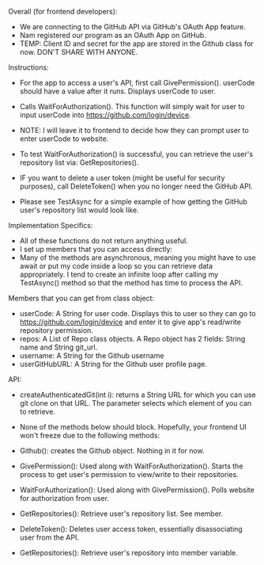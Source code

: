 Overall (for frontend developers):
- We are connecting to the GitHub API via GitHub's OAuth App feature.
- Nam registered our program as an OAuth App on GitHub.
- TEMP: Client ID and secret for the app are stored in the Github class for now. DON'T SHARE WITH ANYONE.

Instructions:
- For the app to access a user's API, first call GivePermission(). userCode should have a value after it runs. Displays userCode to user.
- Calls WaitForAuthorization(). This function will simply wait for user to input userCode into https://github.com/login/device.
- NOTE: I will leave it to frontend to decide how they can prompt user to enter userCode to website.
- To test WaitForAuthorization() is successful, you can retrieve the user's repository list via: GetRepositories().
- IF you want to delete a user token (might be useful for security purposes), call DeleteToken() when you no longer need the GitHub API.

- Please see TestAsync for a simple example of how getting the GitHub user's repository list would look like.

Implementation Specifics:
- All of these functions do not return anything useful.
- I set up members that you can access directly:
- Many of the methods are asynchronous, meaning you might have to use await or put my code inside a loop so you can retrieve data appropriately.
  I tend to create an infinite loop after calling my TestAsync() method so that the method has time to process the API.

Members that you can get from class object:
- userCode: A String for user code. Displays this to user so they can go to https://github.com/login/device and enter it to give app's read/write repository permission.
- repos: A List of Repo class objects. A Repo object has 2 fields: String name and String git_url.
- username: A String for the Github username
- userGitHubURL: A String for the Github user profile page.

API:
- createAuthenticatedGit(int i): returns a String URL for which you can use git clone on that URL. The parameter selects which element of <repos> you can to retrieve.

- None of the methods below should block. Hopefully, your frontend UI won't freeze due to the following methods:

- Github(): creates the Github object. Nothing in it for now.
- GivePermission(): Used along with WaitForAuthorization(). Starts the process to get user's permission to view/write to their repositories.
- WaitForAuthorization(): Used along with GivePermission(). Polls website for authorization from user.
- GetRepositories(): Retrieve user's repository list. See <repos> member.
- DeleteToken(): Deletes user access token, essentially disassociating user from the API.
- GetRepositories(): Retrieve user's repository into <repos> member variable.